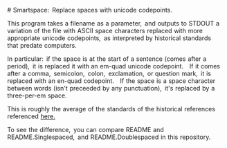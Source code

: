 # Smartspace: Replace spaces with unicode codepoints.

This program takes a filename as a parameter, and outputs to STDOUT a variation of the
file with ASCII space characters replaced with more appropriate unicode codepoints, as interpreted
by historical standards that predate computers.

In particular: if the space is at the start of a sentence (comes after a period), it is replaced it with
an em-quad unicode codepoint. If it comes after a comma, semicolon, colon, exclamation, or
question mark, it is replaced with an en-quad codepoint. If the space is a space character between
words (isn't preceeded by any punctuation), it's replaced by a three-per-em space.

This is roughly the average of the standards of the historical references referenced [here.](http://heracliteanriver.com?p=324)

To see the difference, you can compare README and README.Singlespaced, and README.Doublespaced in this repository.